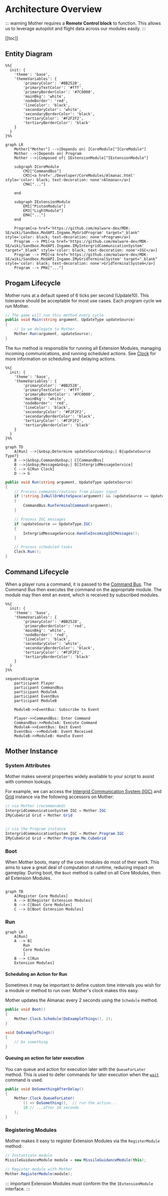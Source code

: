 # Architecture Overview

::: warning
Mother requires a **Remote Control block** to function.  This allows us to leverage autopilot and flight data across our modules easily.
:::

[[toc]]
<!-- 1. Domain diagram showing commands/routines, events & general lifecyle, remote control block -->

## Entity Diagram


<!-- https://mermaid.js.org/config/theming.html#theme-variables -->
```mermaid
%%{
  init: {
    'theme': 'base',
    'themeVariables': {
        'primaryColor': '#BB2528',
        'primaryTextColor': '#fff',
        'primaryBorderColor': '#7C0000',
        'mainBkg': 'white',
        'nodeBorder': 'red',
        'lineColor': 'black',
        'secondaryColor': 'white',
        'secondaryBorderColor': 'black',
        'tertiaryColor': '#F2F2F2',
        'tertiaryBorderColor': 'black'
    }
  }
}%%

graph LR
    Mother["Mother"] -->|Depends on| ICoreModule["ICoreModule"]
    Mother -->|Depends on| Program
    Mother -->|Composed of| IExtensionModule["IExtensionModule"]

    subgraph ICoreModule
        CM2["CommandBus"]
        CM3[<a href='./Developer/CoreModules/Almanac.html' style='color: black; text-decoration: none'>Almanac</a>]
        CM4["..."]

    end

    subgraph IExtensionModule
        EM1["PistonModule"]
        EM3["LightModule"]
        EM4["..."]
    end

    Program[<a href='https://github.com/malware-dev/MDK-SE/wiki/Sandbox.ModAPI.Ingame.MyGridProgram' target="_blank" style='color: black; text-decoration: none'>Program</a>]
    Program --> PM1[<a href='https://github.com/malware-dev/MDK-SE/wiki/Sandbox.ModAPI.Ingame.IMyIntergridCommunicationSystem' target="_blank" style='color: black; text-decoration: none'>IGC</a>]
    Program --> PM3[<a href='https://github.com/malware-dev/MDK-SE/wiki/Sandbox.ModAPI.Ingame.IMyGridTerminalSystem' target="_blank" style='color: black; text-decoration: none'>GridTerminalSystem</a>]
    Program --> PM4["..."]
```

## Progam Lifecycle

Mother runs at a default speed of 6 ticks per second (Update10). This tolerance should be acceptable for most use cases. Each program cycle we *run* Mother.

```csharp title="Program.cs"
// The game will run this method every cycle
public void Main(string argument, UpdateType updateSource)
{
    // So we delegate to Mother
    Mother.Run(argument, updateSource);
}
```

The `Run` method is responsible for running all Extension Modules, managing incoming communications, and running scheduled actions. See [Clock](../CoreModules/Clock.md) for more information on scheduling and delaying actions.

```mermaid
%%{
  init: {
    'theme': 'base',
    'themeVariables': {
        'primaryColor': '#BB2528',
        'primaryTextColor': '#fff',
        'primaryBorderColor': '#7C0000',
        'mainBkg': 'white',
        'nodeBorder': 'red',
        'lineColor': 'black',
        'secondaryColor': '#F2F2F2',
        'secondaryBorderColor': 'black',
        'tertiaryColor': '#F2F2F2',
        'tertiaryBorderColor': 'black'
    }
  }
}%%

graph TD
    A[Run] -->|&nbsp;Determine updateSource&nbsp;| B{updateSource Type?}
    B -->|&nbsp;Command&nbsp;| C[CommandBus]
    B -->|&nbsp;Message&nbsp;| D[IntergridMessageService]
    C --> G[Run Clock]
    D --> G
```

```csharp title="Mother.cs"
public void Run(string argument, UpdateType updateSource)
{
    // Process commands/routines from player input
    if (!string.IsNullOrWhiteSpace(argument) && (updateSource == UpdateType.Terminal || updateSource == UpdateType.Trigger || updateSource == UpdateType.Script))
    {
        CommandBus.RunTerminalCommand(argument);
    }

    // Process IGC messages
    if (updateSource == UpdateType.IGC)
    {
        IntergridMessageService.HandleIncomingIGCMessages();
    }

    // Process scheduled tasks
    Clock.Run();
}
```

<!-- ```mermaid
``` -->

## Command Lifecycle

When a player runs a command, it is passed to the [Command Bus](../CoreModules/CommandBus.md).  The Command Bus then executes the command on the appropriate module.  The module may then emit an event, which is received by subscribed modules.

```mermaid
%%{
  init: {
    'theme': 'base',
    'themeVariables': {
        'primaryColor': '#BB2528',
        'primaryBorderColor': 'red',
        'mainBkg': 'white',
        'nodeBorder': 'red',
        'lineColor': 'black',
        'secondaryColor': 'white',
        'secondaryBorderColor': 'black',
        'tertiaryColor': '#F2F2F2',
        'tertiaryBorderColor': 'black'
    }
  }
}%%

sequenceDiagram
    participant Player
    participant CommandBus
    participant ModuleA
    participant EventBus
    participant ModuleB

    ModuleB->>EventBus: Subscribe to Event

    Player->>CommandBus: Enter Command
    CommandBus->>ModuleA: Execute Command
    ModuleA->>EventBus: Emit Event
    EventBus-->>ModuleB: Event Received
    ModuleB->>ModuleB: Handle Event
```

## Mother Instance

### System Attributes
Mother makes several properties widely available to your script to assist with common lookups.

For example, we can access the [Intergrid Communication System (IGC)](https://github.com/malware-dev/MDK-SE/wiki/Sandbox.ModAPI.Ingame.IMyIntergridCommunicationSystem) and [Grid](https://github.com/malware-dev/MDK-SE/wiki/VRage.Game.ModAPI.Ingame.IMyCubeGrid) instance via the following accessors on Mother:

```csharp title="ExampleModule.cs"
// via Mother (recommended)
IntergridCommunicationSystem IGC = Mother.IGC
IMyCubeGrid Grid = Mother.Grid


// via the Program instance
IntergridCommunicationSystem IGC = Mother.Program.IGC
IMyCubeGrid Grid = Mother.Program.Me.CubeGrid

```

### Boot

When Mother boots, many of the core modules do most of their work.  This aims to save a great deal of computation at runtime, reducing impact on gameplay.  During boot, the `Boot` method is called on all Core Modules, then all Extension Modules.

```mermaid

graph TB
    A[Register Core Modules]
    A --> B[Register Extension Modules] 
    B --> C[Boot Core Modules]
    C --> D[Boot Extension Modules]

```


### Run

```mermaid
graph LR
    A[Run]
    A --> B[
        Run 
        Core Modules
        ] 
    B --> C[Run 
    Extension Modules]
```

#### Scheduling an Action for Run
Sometimes it may be important to define custom time intervals you wish for a module or method to run over.  Mother's clock makes this easy.

Mother updates the Almanac every 2 seconds using the `Schedule` method.

```csharp title="ExampleModule.cs"
public void Boot()
{
    Mother.Clock.Schedule(DoExampleThings(), 2);
}

void DoExampleThings()
{
    // Do something
}
```

#### Queuing an action for later execution

You can queue and action for execution later with the `QueueForLater` method.  This is used to defer commands for later execution when the [`wait`](../../IngameScript/CommandLineInterface.md) command is used.

```csharp title="ExampleModule.cs"
public void DoSomethingAfterDelay()
{
    Mother.Clock.QueueForLater(
        () => DoSomething(),  // run the action...
        10 // ...after 10 seconds
    );
}
```

### Registering Modules

Mother makes it easy to register Extension Modules via the `RegisterModule` method:

```csharp title="Program.cs"
// Instantiate module
MissileGuidanceModule module = new MissileGuidanceModule(this);

// Register module with Mother
Mother.RegisterModule(module);
```

::: important
Extension Modules must conform the the `IExtensionModule` interface.
:::